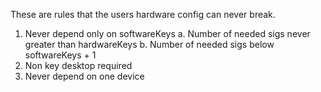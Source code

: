 These are rules that the users hardware config can never break.
1. Never depend only on softwareKeys
  a. Number of needed sigs never greater than hardwareKeys
  b. Number of needed sigs below softwareKeys + 1
2. Non key desktop required
3. Never depend on one device
